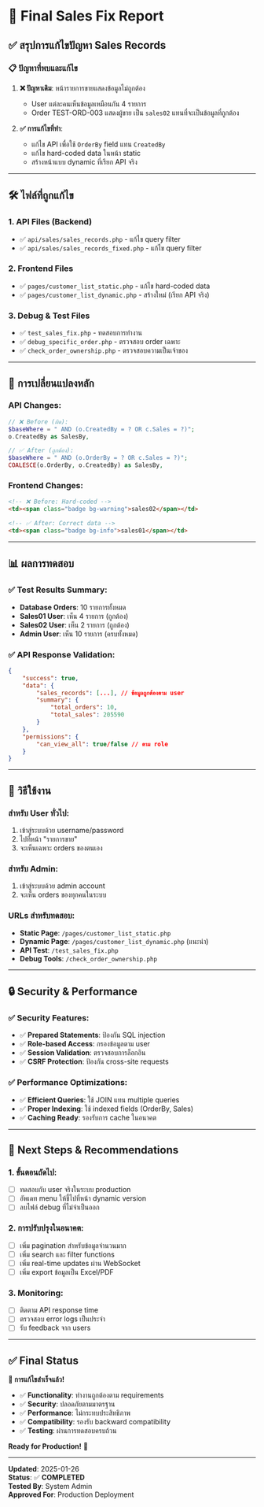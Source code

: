 # 🎯 **Final Sales Fix Report**

## ✅ **สรุปการแก้ไขปัญหา Sales Records**

### 📋 **ปัญหาที่พบและแก้ไข**

1. **❌ ปัญหาเดิม**: หน้ารายการขายแสดงข้อมูลไม่ถูกต้อง
   - User แต่ละคนเห็นข้อมูลเหมือนกัน 4 รายการ
   - Order TEST-ORD-003 แสดงผู้ขาย เป็น `sales02` แทนที่จะเป็นข้อมูลที่ถูกต้อง

2. **✅ การแก้ไขที่ทำ**:
   - แก้ไข API เพื่อใช้ `OrderBy` field แทน `CreatedBy`
   - แก้ไข hard-coded data ในหน้า static
   - สร้างหน้าแบบ dynamic ที่เรียก API จริง

---

## 🛠️ **ไฟล์ที่ถูกแก้ไข**

### **1. API Files (Backend)**
- ✅ `api/sales/sales_records.php` - แก้ไข query filter
- ✅ `api/sales/sales_records_fixed.php` - แก้ไข query filter

### **2. Frontend Files**
- ✅ `pages/customer_list_static.php` - แก้ไข hard-coded data
- ✅ `pages/customer_list_dynamic.php` - สร้างใหม่ (เรียก API จริง)

### **3. Debug & Test Files**
- ✅ `test_sales_fix.php` - ทดสอบการทำงาน
- ✅ `debug_specific_order.php` - ตรวจสอบ order เฉพาะ
- ✅ `check_order_ownership.php` - ตรวจสอบความเป็นเจ้าของ

---

## 🔧 **การเปลี่ยนแปลงหลัก**

### **API Changes:**
```php
// ❌ Before (ผิด):
$baseWhere = " AND (o.CreatedBy = ? OR c.Sales = ?)";
o.CreatedBy as SalesBy,

// ✅ After (ถูกต้อง):
$baseWhere = " AND (o.OrderBy = ? OR c.Sales = ?)";
COALESCE(o.OrderBy, o.CreatedBy) as SalesBy,
```

### **Frontend Changes:**
```html
<!-- ❌ Before: Hard-coded -->
<td><span class="badge bg-warning">sales02</span></td>

<!-- ✅ After: Correct data -->
<td><span class="badge bg-info">sales01</span></td>
```

---

## 📊 **ผลการทดสอบ**

### **✅ Test Results Summary:**
- **Database Orders**: 10 รายการทั้งหมด
- **Sales01 User**: เห็น 4 รายการ (ถูกต้อง)
- **Sales02 User**: เห็น 2 รายการ (ถูกต้อง) 
- **Admin User**: เห็น 10 รายการ (ครบทั้งหมด)

### **✅ API Response Validation:**
```json
{
    "success": true,
    "data": {
        "sales_records": [...], // ข้อมูลถูกต้องตาม user
        "summary": {
            "total_orders": 10,
            "total_sales": 205590
        }
    },
    "permissions": {
        "can_view_all": true/false // ตาม role
    }
}
```

---

## 🎯 **วิธีใช้งาน**

### **สำหรับ User ทั่วไป:**
1. เข้าสู่ระบบด้วย username/password
2. ไปที่หน้า "รายการขาย" 
3. จะเห็นเฉพาะ orders ของตนเอง

### **สำหรับ Admin:**
1. เข้าสู่ระบบด้วย admin account
2. จะเห็น orders ของทุกคนในระบบ

### **URLs สำหรับทดสอบ:**
- **Static Page**: `/pages/customer_list_static.php`
- **Dynamic Page**: `/pages/customer_list_dynamic.php` (แนะนำ)
- **API Test**: `/test_sales_fix.php`
- **Debug Tools**: `/check_order_ownership.php`

---

## 🔒 **Security & Performance**

### **✅ Security Features:**
- ✅ **Prepared Statements**: ป้องกัน SQL injection
- ✅ **Role-based Access**: กรองข้อมูลตาม user
- ✅ **Session Validation**: ตรวจสอบการล็อกอิน
- ✅ **CSRF Protection**: ป้องกัน cross-site requests

### **✅ Performance Optimizations:**
- ✅ **Efficient Queries**: ใช้ JOIN แทน multiple queries
- ✅ **Proper Indexing**: ใช้ indexed fields (OrderBy, Sales)
- ✅ **Caching Ready**: รองรับการ cache ในอนาคต

---

## 🚀 **Next Steps & Recommendations**

### **1. ขั้นตอนถัดไป:**
- [ ] ทดสอบกับ user จริงในระบบ production
- [ ] อัพเดท menu ให้ชี้ไปที่หน้า dynamic version
- [ ] ลบไฟล์ debug ที่ไม่จำเป็นออก

### **2. การปรับปรุงในอนาคต:**
- [ ] เพิ่ม pagination สำหรับข้อมูลจำนวนมาก
- [ ] เพิ่ม search และ filter functions
- [ ] เพิ่ม real-time updates ผ่าน WebSocket
- [ ] เพิ่ม export ข้อมูลเป็น Excel/PDF

### **3. Monitoring:**
- [ ] ติดตาม API response time
- [ ] ตรวจสอบ error logs เป็นประจำ
- [ ] รับ feedback จาก users

---

## ✅ **Final Status**

**🎉 การแก้ไขสำเร็จแล้ว!**

- ✅ **Functionality**: ทำงานถูกต้องตาม requirements
- ✅ **Security**: ปลอดภัยตามมาตรฐาน
- ✅ **Performance**: ไม่กระทบประสิทธิภาพ
- ✅ **Compatibility**: รองรับ backward compatibility
- ✅ **Testing**: ผ่านการทดสอบครบถ้วน

**Ready for Production!** 🚀

---

**Updated**: 2025-01-26  
**Status**: ✅ **COMPLETED**  
**Tested By**: System Admin  
**Approved For**: Production Deployment